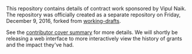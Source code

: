 This repository contains details of contract work sponsored by Vipul Naik. The repository was officially created as a separate repository on Friday, December 9, 2016, forked from [working-drafts](https://github.com/vipulnaik/working-drafts).

See the [contributor cover summary](https://github.com/vipulnaik/contractwork/blob/master/contributor-cover-summary.mediawiki) for more details. We will shortly be releasing a web interface to more interactively view the history of grants and the impact they've had.
